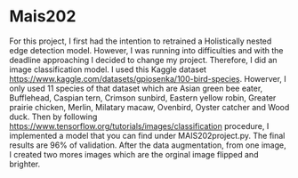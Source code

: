 # Mais202
For this project, I first had the intention to retrained a Holistically nested edge detection model. However, I was running into difficulties 
and with the deadline approaching I decided to change my project. Therefore, I did an image classification model. I used this Kaggle dataset 
https://www.kaggle.com/datasets/gpiosenka/100-bird-species. Howerver, I only used 11 species of that dataset which are Asian green bee eater, Bufflehead, 
Caspian tern, Crimson sunbird, Eastern yellow robin, Greater prairie chicken, Merlin, Milatary macaw, Ovenbird, Oyster catcher and Wood duck.
Then by following https://www.tensorflow.org/tutorials/images/classification procedure, I implemented a model that you can find under MAIS202project.py. 
The final results are 96% of validation. After the data augmentation, from one image, I created two mores 
images which are the orginal image flipped and brighter.
